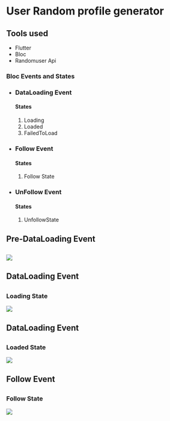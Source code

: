 <h1>User Random profile generator</h1>
<h2>Tools used</h2>
<ul>
 <li>Flutter</li>
 <li>Bloc</li>
 <li>Randomuser Api</li>
</ul>
<h3>Bloc Events and States</h3>
<ul>
  <li>
    <h3>DataLoading Event</h3>
     <h4>States</h4>
     <ol>
     <li>Loading</li>
     <li>Loaded</li>
     <li>FailedToLoad</li>
     </ol> 
  </li> <li>
    <h3>Follow Event</h3>
     <h4>States</h4>
     <ol>
     <li>Follow State</li>
     </ol>
      
  </li> <li>
    <h3>UnFollow Event</h3>
     <h4>States</h4>
     <ol>
     <li>UnfollowState</li>
     </ol> 
  </li>
  
</ul>
<h2>Pre-DataLoading Event<h2>
<image src="assetsForREADME/1.jpg"/>
<h2>DataLoading Event<h2>
<h3>Loading State</h3>
<image src="assetsForREADME/2.jpg"/>
<h2>DataLoading Event<h2>
<h3>Loaded State</h3>
<image src="assetsForREADME/3.jpg"/>
<h2>Follow Event<h2>
<h3>Follow State</h3>
<image src="assetsForREADME/4.jpg"/>
